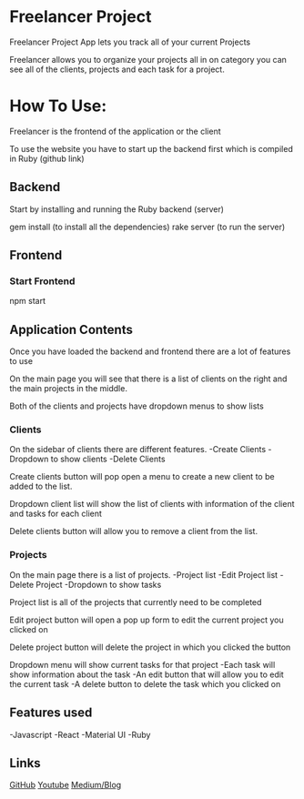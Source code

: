 # Freelancer Project 

Freelancer Project App lets you track all of your current Projects 

Freelancer allows you to organize your projects all in on category you can see all of the clients, projects and each task for a project. 

# How To Use:

Freelancer is the frontend of the application or the client

To use the website you have to start up the backend first which is compiled in Ruby (github link)

## Backend

Start by installing and running the Ruby backend (server)

gem install (to install all the dependencies)
rake server (to run the server)

## Frontend

### Start Frontend
npm start 

## Application Contents 

Once you have loaded the backend and frontend there are a lot of features to use 

On the main page you will see that there is a list of clients on the right and the main projects in the middle. 

Both of the clients and projects have dropdown menus to show lists

### Clients 

On the sidebar of clients there are different features. 
-Create Clients 
-Dropdown to show clients 
-Delete Clients 

Create clients button will pop open a menu to create a new client to be added to the list. 

Dropdown client list will show the list of clients with information of the client and tasks for each client 

Delete clients button will allow you to remove a client from the list. 

### Projects 

On the main page there is a list of projects. 
-Project list 
-Edit Project list 
-Delete Project 
-Dropdown to show tasks 

Project list is all of the projects that currently need to be completed 

Edit project button will open a pop up form to edit the current project you clicked on 

Delete project button will delete the project in which you clicked the button 

Dropdown menu will show current tasks for that project 
-Each task will show information about the task 
-An edit button that will allow you to edit the current task 
-A delete button to delete the task which you clicked on 

## Features used 
-Javascript 
-React 
-Material UI 
-Ruby 

## Links 
[GitHub](https://github.com/Mitchellj04/freelancer)
[Youtube](https://youtu.be/BR6lj0Mw_7Q)
[Medium/Blog](https://medium.com/@mitchelljm04/power-of-sql-988576bc8a92)